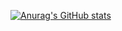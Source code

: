 [![Anurag's GitHub stats](https://github-readme-stats.vercel.app/api?username=preeded)](https://github.com/anuraghazra/github-readme-stats)
